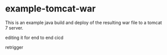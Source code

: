 # example-tomcat-war

This is an example java build and deploy of the resulting
war file to a tomcat 7 server.

editing it for end to end cicd

retrigger


